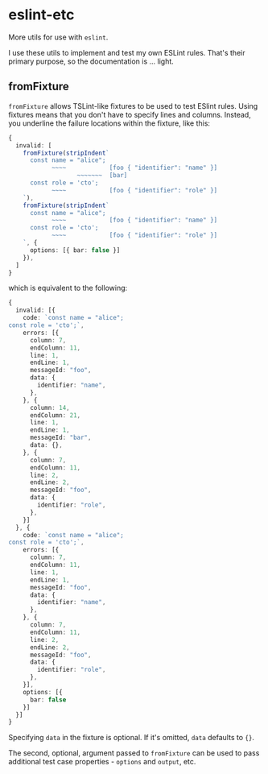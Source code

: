 # eslint-etc

More utils for use with `eslint`.

I use these utils to implement and test my own ESLint rules. That's their primary purpose, so the documentation is ... light.

## fromFixture

`fromFixture` allows TSLint-like fixtures to be used to test ESlint rules. Using fixtures means that you don't have to specify lines and columns. Instead, you underline the failure locations within the fixture, like this:

```ts
{
  invalid: [
    fromFixture(stripIndent`
      const name = "alice";
            ~~~~            [foo { "identifier": "name" }]
                   ~~~~~~~  [bar]
      const role = 'cto';
            ~~~~            [foo { "identifier": "role" }]
    `),
    fromFixture(stripIndent`
      const name = "alice";
            ~~~~            [foo { "identifier": "name" }]
      const role = 'cto';
            ~~~~            [foo { "identifier": "role" }]
    `, {
      options: [{ bar: false }]
    }),
  ]
}
```

which is equivalent to the following:

```ts
{
  invalid: [{
    code: `const name = "alice";
const role = 'cto';`,
    errors: [{
      column: 7,
      endColumn: 11,
      line: 1,
      endLine: 1,
      messageId: "foo",
      data: {
        identifier: "name",
      },
    }, {
      column: 14,
      endColumn: 21,
      line: 1,
      endLine: 1,
      messageId: "bar",
      data: {},
    }, {
      column: 7,
      endColumn: 11,
      line: 2,
      endLine: 2,
      messageId: "foo",
      data: {
        identifier: "role",
      },
    }]
  }, {
    code: `const name = "alice";
const role = 'cto';`,
    errors: [{
      column: 7,
      endColumn: 11,
      line: 1,
      endLine: 1,
      messageId: "foo",
      data: {
        identifier: "name",
      },
    }, {
      column: 7,
      endColumn: 11,
      line: 2,
      endLine: 2,
      messageId: "foo",
      data: {
        identifier: "role",
      },
    }],
    options: [{
      bar: false
    }]
  }]
}
```

Specifying `data` in the fixture is optional. If it's omitted, `data` defaults to `{}`.

The second, optional, argument passed to `fromFixture` can be used to pass additional test case properties - `options` and `output`, etc.